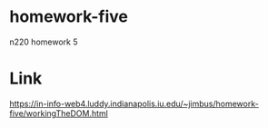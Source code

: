 # homework-five

n220 homework 5

# Link

https://in-info-web4.luddy.indianapolis.iu.edu/~jimbus/homework-five/workingTheDOM.html
